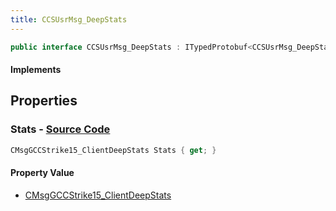 ```yaml
---
title: CCSUsrMsg_DeepStats
---
```


```csharp
public interface CCSUsrMsg_DeepStats : ITypedProtobuf<CCSUsrMsg_DeepStats>, INativeHandle, INetMessage<CCSUsrMsg_DeepStats>, IDisposable
```

#### Implements

## Properties

### **Stats** - [Source Code](https://github.com/swiftly-solution/swiftlys2/blob/main/managed/src/SwiftlyS2.Generated/Protobufs/Interfaces/CCSUsrMsg_DeepStats.cs#L18)

```csharp
CMsgGCCStrike15_ClientDeepStats Stats { get; }
```

#### Property Value

- [CMsgGCCStrike15_ClientDeepStats](/docs/api/shared/protobufdefinitions/cmsggccstrike15_clientdeepstats)

